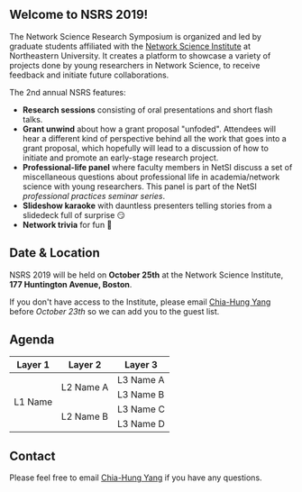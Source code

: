 ## Welcome to NSRS 2019!
The Network Science Research Symposium is organized and led by graduate students affiliated with the [Network Science Institute](https://www.networkscienceinstitute.org/) at Northeastern University. It creates a platform to showcase a variety of projects done by young researchers in Network Science, to receive feedback and initiate future collaborations.

The 2nd annual NSRS features:
- **Research sessions** consisting of oral presentations and short flash talks.
- **Grant unwind** about how a grant proposal "unfoded". Attendees will hear a different kind of perspective behind all the work that goes into a grant proposal, which hopefully will lead to a discussion of how to initiate and promote an early-stage research project.
- **Professional-life panel** where faculty members in NetSI discuss a set of miscellaneous questions about professional life in academia/network science with young researchers. This panel is part of the NetSI _professional practices seminar series_.
- **Slideshow karaoke** with dauntless presenters telling stories from a slidedeck full of surprise :smirk:
- **Network trivia** for fun :tada:

## Date & Location
NSRS 2019 will be held on **October 25th** at the Network Science Institute, **177 Huntington Avenue, Boston**.

If you don't have access to the Institute, please email [Chia-Hung Yang](https://www.networkscienceinstitute.org/people/chia-hung-yang) before _October 23th_ so we can add you to the guest list.

## Agenda

<table>
    <thead>
        <tr>
            <th>Layer 1</th>
            <th>Layer 2</th>
            <th>Layer 3</th>
        </tr>
    </thead>
    <tbody>
        <tr>
            <td rowspan=4>L1 Name</td>
            <td rowspan=2>L2 Name A</td>
            <td>L3 Name A</td>
        </tr>
        <tr>
            <td>L3 Name B</td>
        </tr>
        <tr>
            <td rowspan=2>L2 Name B</td>
            <td>L3 Name C</td>
        </tr>
        <tr>
            <td>L3 Name D</td>
        </tr>
    </tbody>
</table>

## Contact
Please feel free to email [Chia-Hung Yang](https://www.networkscienceinstitute.org/people/chia-hung-yang) if you have any questions.
